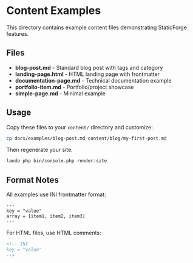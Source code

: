 # Content Examples

This directory contains example content files demonstrating StaticForge features.

## Files

- **blog-post.md** - Standard blog post with tags and category
- **landing-page.html** - HTML landing page with frontmatter
- **documentation-page.md** - Technical documentation example
- **portfolio-item.md** - Portfolio/project showcase
- **simple-page.md** - Minimal example

## Usage

Copy these files to your `content/` directory and customize:

```bash
cp docs/examples/blog-post.md content/blog/my-first-post.md
```

Then regenerate your site:

```bash
lando php bin/console.php render:site
```

## Format Notes

All examples use INI frontmatter format:

```
---
key = "value"
array = [item1, item2, item3]
---
```

For HTML files, use HTML comments:

```html
<!-- INI
key = "value"
-->
```
